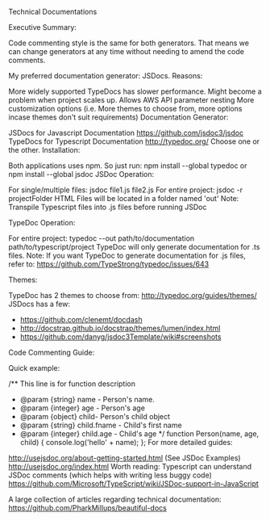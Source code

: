 Technical Documentations

Executive Summary:

Code commenting style is the same for both generators. That means we can change generators at any time without needing to amend the code comments.

My preferred documentation generator: JSDocs.
Reasons:

More widely supported
TypeDocs has slower performance. Might become a problem when project scales up.
Allows AWS API parameter nesting
More customization options (i.e. More themes to choose from, more options incase themes don't suit requirements)
Documentation Generator:

JSDocs for Javascript Documentation https://github.com/jsdoc3/jsdoc
TypeDocs for Typescript Documentation http://typedoc.org/
Choose one or the other.
Installation:

Both applications uses npm. So just run:
npm install --global typedoc
or
npm install --global jsdoc
JSDoc Operation:

For single/multiple files:
jsdoc file1.js file2.js
For entire project:
jsdoc -r projectFolder
HTML Files will be located in a folder named 'out'
Note: Transpile Typescript files into .js files before running JSDoc

TypeDoc Operation:

For entire project:
typedoc --out path/to/documentation path/to/typescript/project
TypeDoc will only generate documentation for .ts files.
Note: If you want TypeDoc to generate documentation for .js files, refer to:
https://github.com/TypeStrong/typedoc/issues/643

Themes:

TypeDoc has 2 themes to choose from: http://typedoc.org/guides/themes/
JSDocs has a few:
- https://github.com/clenemt/docdash
- http://docstrap.github.io/docstrap/themes/lumen/index.html
- https://github.com/danyg/jsdoc3Template/wiki#screenshots

Code Commenting Guide:

Quick example:

/** This line is for function description
 * @param {string} name - Person's name.
 * @param {integer} age - Person's age
 * @param {object} child- Person's child object
 * @param {string} child.fname - Child's first name
 * @param {integer} child.age - Child's age
 */
function Person(name, age, child) {
console.log('hello' + name);
};
For more detailed guides:

http://usejsdoc.org/about-getting-started.html
(See JSDoc Examples) http://usejsdoc.org/index.html
Worth reading:
Typescript can understand JSDoc comments (which helps with writing less buggy code)
https://github.com/Microsoft/TypeScript/wiki/JSDoc-support-in-JavaScript

A large collection of articles regarding technical documentation:
https://github.com/PharkMillups/beautiful-docs
